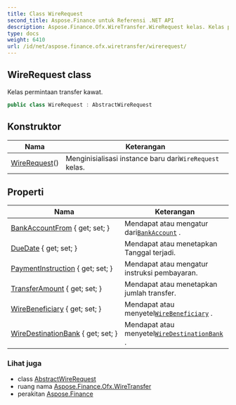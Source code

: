 ```yaml
---
title: Class WireRequest
second_title: Aspose.Finance untuk Referensi .NET API
description: Aspose.Finance.Ofx.WireTransfer.WireRequest kelas. Kelas permintaan transfer kawat.
type: docs
weight: 6410
url: /id/net/aspose.finance.ofx.wiretransfer/wirerequest/
---
```

## WireRequest class

Kelas permintaan transfer kawat.

```csharp
public class WireRequest : AbstractWireRequest
```

## Konstruktor

| Nama | Keterangan |
| --- | --- |
| [WireRequest](wirerequest/)() | Menginisialisasi instance baru dari`WireRequest` kelas. |

## Properti

| Nama | Keterangan |
| --- | --- |
| [BankAccountFrom](../../aspose.finance.ofx.wiretransfer/wirerequest/bankaccountfrom/) { get; set; } | Mendapat atau mengatur dari[`BankAccount`](../../aspose.finance.ofx/bankaccount/) . |
| [DueDate](../../aspose.finance.ofx.wiretransfer/wirerequest/duedate/) { get; set; } | Mendapat atau menetapkan Tanggal terjadi. |
| [PaymentInstruction](../../aspose.finance.ofx.wiretransfer/wirerequest/paymentinstruction/) { get; set; } | Mendapat atau mengatur instruksi pembayaran. |
| [TransferAmount](../../aspose.finance.ofx.wiretransfer/wirerequest/transferamount/) { get; set; } | Mendapat atau menetapkan jumlah transfer. |
| [WireBeneficiary](../../aspose.finance.ofx.wiretransfer/wirerequest/wirebeneficiary/) { get; set; } | Mendapat atau menyetel[`WireBeneficiary`](./wirebeneficiary/) . |
| [WireDestinationBank](../../aspose.finance.ofx.wiretransfer/wirerequest/wiredestinationbank/) { get; set; } | Mendapat atau menyetel[`WireDestinationBank`](./wiredestinationbank/) . |

### Lihat juga

* class [AbstractWireRequest](../abstractwirerequest/)
* ruang nama [Aspose.Finance.Ofx.WireTransfer](../../aspose.finance.ofx.wiretransfer/)
* perakitan [Aspose.Finance](../../)


